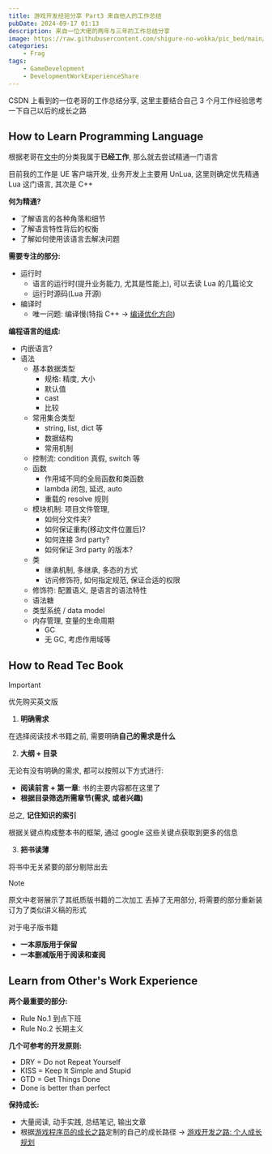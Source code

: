 ```yaml
---
title: 游戏开发经验分享 Part3 来自他人的工作总结
pubDate: 2024-09-17 01:13
description: 来自一位大佬的两年与三年的工作总结分享
image: https://raw.githubusercontent.com/shigure-no-wokka/pic_bed/main/imgs/family_frag.jpg
categories: 
    - Frag
tags:
    - GameDevelopment
    - DevelopmentWorkExperienceShare
---
```


CSDN 上看到的一位老哥的工作总结分享, 这里主要结合自己 3 个月工作经验思考一下自己以后的成长之路

<!--more-->

## How to Learn Programming Language

根据老哥在[文中](https://blog.csdn.net/zolo_mario/article/details/122449811)的分类我属于**已经工作**, 那么就去尝试精通一门语言

目前我的工作是 UE 客户端开发, 业务开发上主要用 UnLua, 这里则确定优先精通 Lua 这门语言, 其次是 C++


**何为精通?**
- 了解语言的各种角落和细节
- 了解语言特性背后的权衡
- 了解如何使用该语言去解决问题


**需要专注的部分:**
- 运行时
  - 语言的运行时(提升业务能力, 尤其是性能上), 可以去读 Lua 的几篇论文
  - 运行时源码(Lua 开源)
- 编译时
  - 唯一问题: 编译慢(特指 C++ -> [编译优化方向](https://tech.meituan.com/2020/12/10/apache-kylin-practice-in-meituan.html))


**编程语言的组成:**
- 内嵌语言?
- 语法
  - 基本数据类型
    - 规格: 精度, 大小
    - 默认值
    - cast
    - 比较
  - 常用集合类型
    - string, list, dict 等
    - 数据结构
    - 常用机制
  - 控制流: condition 真假, switch 等
  - 函数
    - 作用域不同的全局函数和类函数
    - lambda 闭包, 延迟, auto
    - 重载的 resolve 规则
  - 模块机制: 项目文件管理,
    - 如何分文件夹?
    - 如何保证重构(移动文件位置后)?
    - 如何连接 3rd party?
    - 如何保证 3rd party 的版本?
  - 类
    - 继承机制, 多继承, 多态的方式
    - 访问修饰符, 如何指定规范, 保证合适的权限
  - 修饰符: 配置语义, 是语言的语法特性
  - 语法糖
  - 类型系统 / data model
  - 内存管理, 变量的生命周期
    - GC
    - 无 GC, 考虑作用域等


## How to Read Tec Book

> [!IMPORTANT]
> 优先购买英文版

1. **明确需求**

在选择阅读技术书籍之前, 需要明确**自己的需求是什么**

2. **大纲 + 目录**

无论有没有明确的需求, 都可以按照以下方式进行:
- **阅读前言 + 第一章**: 书的主要内容都在这里了
- **根据目录筛选所需章节(需求, 或者兴趣)**

总之, **记住知识的索引**

根据关键点构成整本书的框架, 通过 google 这些关键点获取到更多的信息

3. **把书读薄**

将书中无关紧要的部分剔除出去

> [!NOTE]
> 原文中老哥展示了其纸质版书籍的二次加工
> 丢掉了无用部分, 将需要的部分重新装订为了类似讲义稿的形式

对于电子版书籍
- **一本原版用于保留**
- **一本删减版用于阅读和查阅**


## Learn from Other's Work Experience

**两个最重要的部分:**
- Rule No.1 到点下班
- Rule No.2 长期主义

**几个可参考的开发原则:**
- DRY = Do not Repeat Yourself
- KISS = Keep It Simple and Stupid
- GTD = Get Things Done
- Done is better than perfect

**保持成长:**
- 大量阅读, 动手实践, 总结笔记, 输出文章
- 根据[游戏程序员的成长之路](https://github.com/miloyip/game-programmer)定制的自己的成长路径 -> [游戏开发之路: 个人成长规划](../Project_GameDev_Self/Report_GameDev_SelfTarget.md)
